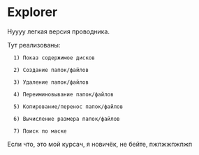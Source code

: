 # Explorer



Нуууу легкая версия проводника.





Тут реализованы:
      
      1) Показ содержимое дисков
      
      2) Создание папок/файлов
      
      3) Удаление папок/файлов
      
      4) Переиминовывание папок/файлов
      
      5) Копирование/перенос папок/файлов
      
      6) Вычисление размера папок/файлов
      
      7) Поиск по маске




      
Если что, это мой курсач, я новичёк, не бейте, пжпжжпжпжп
